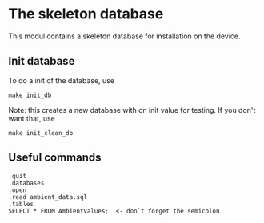 The skeleton database
=====================

This modul contains a skeleton database for installation on the device.


Init database
-------------

To do a init of the database, use

	make init_db

Note: this creates a new database with on init value for testing. If you don't want that, use

	make init_clean_db


Useful commands
---------------

	.quit
	.databases
	.open
	.read ambient_data.sql
	.tables
	SELECT * FROM AmbientValues;  <- don`t forget the semicolon
